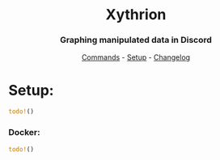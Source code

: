 <p align="center">
    <img src="/images/icon.jpg" alt=""/>
</p>
<h1 align="center">Xythrion</h1>
<h3 align="center">Graphing manipulated data in Discord</h3>
<p align="center">
    <a href="#commands">Commands</a> -
    <a href="#setup">Setup</a> -
    <a href="#changelog">Changelog</a>
</p>

# Setup:
```rust
todo!()
```

### Docker:
```rust
todo!()
```
